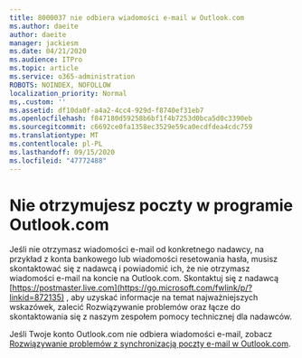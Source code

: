 ```yaml
---
title: 8000037 nie odbiera wiadomości e-mail w Outlook.com
ms.author: daeite
author: daeite
manager: jackiesm
ms.date: 04/21/2020
ms.audience: ITPro
ms.topic: article
ms.service: o365-administration
ROBOTS: NOINDEX, NOFOLLOW
localization_priority: Normal
ms,.custom: ''
ms.assetid: df10da0f-a4a2-4cc4-929d-f8740ef31eb7
ms.openlocfilehash: f847180d59258b6bf1f4b7253d0bca5d0c3390eb
ms.sourcegitcommit: c6692ce0fa1358ec3529e59ca0ecdfdea4cdc759
ms.translationtype: MT
ms.contentlocale: pl-PL
ms.lasthandoff: 09/15/2020
ms.locfileid: "47772488"
---
```

# <a name="not-receiving-mail-in-outlookcom"></a>Nie otrzymujesz poczty w programie Outlook.com

Jeśli nie otrzymasz wiadomości e-mail od konkretnego nadawcy, na przykład z konta bankowego lub wiadomości resetowania hasła, musisz skontaktować się z nadawcą i powiadomić ich, że nie otrzymasz wiadomości e-mail na koncie na Outlook.com. Skontaktuj się z nadawcą [https://postmaster.live.com](https://go.microsoft.com/fwlink/p/?linkid=872135) , aby uzyskać informacje na temat najważniejszych wskazówek, zalecić Rozwiązywanie problemów oraz łącze do skontaktowania się z naszym zespołem pomocy technicznej dla nadawców.
  
Jeśli Twoje konto Outlook.com nie odbiera wiadomości e-mail, zobacz [Rozwiązywanie problemów z synchronizacją poczty e-mail w Outlook.com](https://go.microsoft.com/fwlink/p/?linkid=874363).
  


